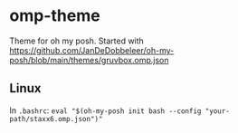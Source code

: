 # omp-theme

Theme for oh my posh. Started with https://github.com/JanDeDobbeleer/oh-my-posh/blob/main/themes/gruvbox.omp.json

## Linux 

In `.bashrc`: `eval "$(oh-my-posh init bash --config "your-path/staxx6.omp.json")"`
